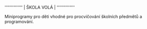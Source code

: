 ''''''''''''''
| ŠKOLA VOLÁ |
''''''''''''''

Miniprogramy pro děti vhodné pro procvičování školních předmětů a programování.

